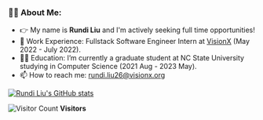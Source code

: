 ### 👨‍💻 About Me:

- 👉 My name is **Rundi Liu** and I'm actively seeking full time opportunities!
- 🔭 Work Experience: Fullstack Software Engineer Intern at [VisionX](https://visionx.org/) (May 2022 - July 2022).
- 👨‍🎓 Education: I’m currently a graduate student at NC State University studying in Computer Science (2021 Aug - 2023 May).
- 📫 How to reach me: rundi.liu26@visionx.org

[![Rundi Liu's GitHub stats](https://github-readme-stats.vercel.app/api?username=rliu9)](https://github.com/anuraghazra/github-readme-stats)

![Visitor Count](https://profile-counter.glitch.me/rliu9/count.svg) **Visitors**
